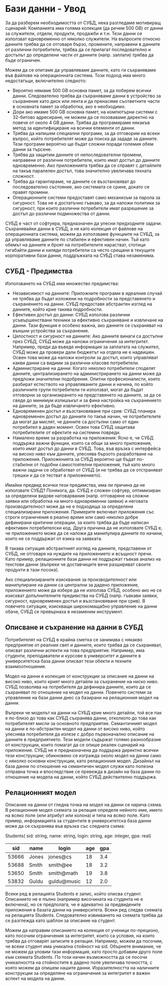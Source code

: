 # Бази данни - Увод

За да разберем необходимостта от СУБД, нека разгледаме мотивиращ сценарий: Компанията има голяма колекция (да речем 500 GB) от данни за служители, отдели, продукти, продажби и т.н. Тези данни се използват едновременно от няколко служители. На въпросите относно данните трябва да се отговаря бързо, промените, направени в данните от различни потребители, трябва да се прилагат последователно и достъпът до определени части от данните (напр. заплати) трябва да бъде ограничен.

Можем да се опитаме да управляваме данните, като ги съхраняваме във файлове на операционната система. Този подход има много недостатъци, включително следното:

- Вероятно нямаме 500 GB основна памет, за да поберем всички данни. Следователно трябва да съхраняваме данни в устройство за съхранение като диск или лента и да пренасяме съответните части в основната памет за обработка, ако е необходимо.
- Дори ако имаме 500 GB основна памет, на компютърни системи с 32-битово адресиране, не можем да се позоваваме директно на повече от около 4 GB данни. Трябва да програмираме някакъв метод за идентифициране на всички елементи от данни.
- Трябва да напишем специални програми, за да отговорим на всеки въпрос, който потребителят може да поиска да зададе за данните. Тези програми вероятно ще бъдат сложни поради големия обем данни за търсене.
- Трябва да защитим данните от непоследователни промени, направени от различни потребители, които имат достъп до данните едновременно. Ако приложенията трябва да се справят с детайлите на такъв паралелен достъп, това значително увеличава тяхната сложност.
- Трябва да гарантираме, че данните се възстановяват до последователно състояние, ако системата се срине, докато се правят промени.
- Операционните системи предоставят само механизъм за парола за сигурност. Това не е достатъчно гъвкаво, за да наложи политики за сигурност, при които различни потребители имат разрешение за достъп до различни подмножества от данни.


СУБД е част от софтуера, предназначен да улесни предходните задачи. Съхранявайки данни в СУБД, а не като колекция от файлове на операционната система, можем да използваме функциите на СУБД, за да управляваме данните по стабилен и ефективен начин. Тъй като обемът на данните и броят на потребителите нарастват, стотици гигабайти данни и хиляди потребители са често срещани в текущите корпоративни бази данни, поддръжката на СУБД става незаменима.

## СУБД - Предимства

Използването на СУБД има множество предимства:

- Независимост на данните: Приложните програми в идеалния случай не трябва да бъдат изложени на подробности за представянето и съхранението на данни. СУБД предоставя абстрактен изглед на данните, който крие такива подробности.
- Ефективен достъп до данни: СУБД използва различни усъвършенствани техники за ефективно съхраняване и извличане на данни. Тази функция е особено важна, ако данните се съхраняват на външни устройства за съхранение.
- Цялостност и сигурност на данните: Ако данните винаги са достъпни през СУБД, СУБД може да наложи ограничения за интегритет. Например, преди да въведе информация за заплатата на служител, СУБД може да провери дали бюджетът на отдела не е надвишен. Освен това може да наложи контроли за достъп, които управляват какви данни са видими за различни класове потребители.
- Администриране на данни: Когато няколко потребители споделят данните, централизирането на администрирането на данни може да предложи значителни подобрения. Опитни професионалисти, които разбират естеството на управляваните данни и начина, по който различните групи потребители ги използват, могат да бъдат отговорни за организирането на представянето на данните, за да се сведе до минимум излишъкът и за фина настройка на съхранението на данните, за да бъде извличането ефективно.
- Едновременен достъп и възстановяване при срив: СУБД планира едновременен достъп до данните по такъв начин, че потребителите да могат да мислят, че данните са достъпни само от един потребител в даден момент. Освен това СУБД защитава потребителите от ефектите на системни повреди.
- Намалено време за разработка на приложения: Ясно е, че СУБД поддържа важни функции, които са общи за много приложения, които имат достъп до данни в СУБД. Това, във връзка с интерфейса на високо ниво към данните, улеснява бързото разработване на приложения. Приложенията за СУБД вероятно ще бъдат по-стабилни от подобни самостоятелни приложения, тъй като много важни задачи се обработват от СУБД (и не трябва да се отстраняват грешки и да се тестват в приложението).

Имайки предвид всички тези предимства, има ли причина да не използвате СУБД? Понякога, да. СУБД е сложен софтуер, оптимизиран за определени видове натоварвания (напр. отговаряне на сложни заявки или обработка на много едновременни заявки) и неговата производителност може да не е подходяща за определени специализирани приложения. Примерите включват приложения със строги ограничения в реално време или само няколко добре дефинирани критични операции, за които трябва да бъде написан ефективен потребителски код. Друга причина да не използвате СУБД е, че приложението може да се наложи да манипулира данните по начини, които не се поддържат от езика на заявката.

В такава ситуация абстрактният изглед на данните, представени от СУБД, не отговаря на нуждите на приложението и всъщност пречи. Като пример, релационните бази данни не поддържат гъвкав анализ на текстови данни (въпреки че доставчиците вече разширяват своите продукти в тази посока).

Ако специализираните изисквания за производителност или манипулиране на данни са централни за дадено приложение, приложението може да избере да не използва СУБД, особено ако не се изискват допълнителните предимства на СУБД (напр. гъвкави заявки, сигурност, едновременен достъп и възстановяване при срив). В повечето ситуации, изискващи широкомащабно управление на данни обаче, СУБД се превърнаха в незаменим инструмент.

## Описване  и съхранение на данни в СУБД

Потребителят на СУБД в крайна сметка се занимава с някакво предприятие от реалния свят и данните, които трябва да се съхраняват, описват различни аспекти на това предприятие. Например, има студенти, преподаватели и курсове в университет и данните в университетска база данни описват тези обекти и техните взаимоотношения.

Модел на данни е колекция от конструкции за описание на данни на високо ниво, които крият много детайли за съхранение на ниско ниво. СУБД позволява на потребителя да дефинира данните, които да се съхраняват по отношение на модел на данни. Повечето системи за управление на бази данни днес са базирани на релационния модел на данни.

Въпреки че моделът на данни на СУБД крие много детайли, той все пак е по-близо до това как СУБД съхранява данни, отколкото до това как потребителят мисли за основното предприятие. Семантичният модел на данни е по-абстрактен модел на данни от високо ниво, който улеснява потребителя да излезе с добро първоначално описание на данните в предприятието. Тези модели съдържат голямо разнообразие от конструкции, които помагат да се опише реален сценарий на приложение. СУБД не е предназначена да поддържа директно всички тези конструкции; обикновено се изгражда около модел на данни само с няколко основни конструкции, като релационния модел. Дизайнът на база данни по отношение на семантичен модел служи като полезна отправна точка и впоследствие се превежда в дизайн на база данни по отношение на модела на данни, който СУБД действително поддържа.

## Релационният модел

Описание на данни от гледна точка на модел на данни се нарича схема. В релационния модел схемата за релация определя нейното име, името на всяко поле (или атрибут или колона) и типа на всяко поле. Като пример, информацията за студентите в университетска база данни може да се съхранява във връзка със следната схема:

Students( sid: string, name: string, login: string,
age: integer, gpa: real)

| sid   | name  | login       | age | gpa |
| ----- | ----- | ----------- | --- | --- |
| 53666 | Jones | jones@cs    | 18  | 3.4 |
| 53688 | Smith | smith@ee    | 18  | 3.2 |
| 53650 | Smith | smith@math  | 19  | 3.8 |
| 53832 | Guldu | guldu@music | 12  | 2.0 |

Всеки ред в релацията Students е запис, който описва студент. Описанието не е пълно (например височината на студента не е включена), но се предполага, че е адекватно за предвидените приложения в базата данни на университета. Всеки ред следва схемата на релацията Students. Следователно извикването на схемата трябва да се разглежда като шаблон за описание на студент.

Можем да направим описанието на колекция от ученици по-прецизно, като посочим ограничения за интегритет, които са условия, на които трябва да отговарят записите в релация. Например, можем да посочим, че всеки студент има уникална стойност на sid. Обърнете внимание, че не можем да уловим тази информация, като просто добавим друго поле към схемата Students. По този начин възможността да се посочи уникалността на стойностите в дадено поле увеличава точността, с която можем да опишем нашите данни. Изразителността на наличните конструкции за определяне на ограничения за интегритет е важен аспект на модела на данни.
